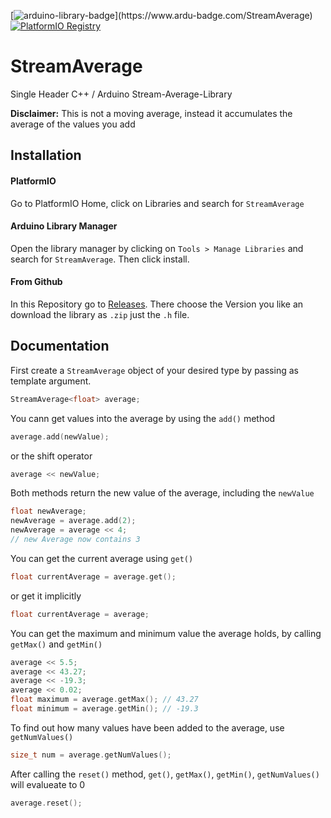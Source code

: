 [![arduino-library-badge](https://www.ardu-badge.com/badge/StreamAverage.svg?)](https://www.ardu-badge.com/StreamAverage)
[![PlatformIO Registry](https://badges.registry.platformio.org/packages/samuel-lehnen/library/StreamAverage.svg)](https://registry.platformio.org/libraries/samuel-lehnen/StreamAverage)

# StreamAverage

Single Header C++ / Arduino Stream-Average-Library

**Disclaimer:** This is not a moving average, instead it accumulates the average of the
values you add

## Installation
#### PlatformIO
Go to PlatformIO Home, click on Libraries and search for `StreamAverage`


#### Arduino Library Manager
Open the library manager by clicking on `Tools > Manage Libraries` and search for `StreamAverage`. Then click install.

#### From Github
In this Repository go to [Releases](https://github.com/plsTrustMeImAnEngineer/StreamAverage/releases). There choose the Version you like an download the library as `.zip` just the `.h` file.

## Documentation

First create a `StreamAverage` object of your desired type by passing as template argument.
```cpp
StreamAverage<float> average;
```


You cann get values into the average by using the `add()` method
```cpp
average.add(newValue);
```
or the shift operator
```cpp
average << newValue;
```

Both methods return the new value of the average, including the `newValue`
```cpp
float newAverage;
newAverage = average.add(2);
newAverage = average << 4;
// new Average now contains 3
```


You can get the current average using `get()`
```cpp
float currentAverage = average.get();
```
or get it implicitly
```cpp
float currentAverage = average;
```


You can get the maximum and minimum value the average holds, by calling `getMax()` and `getMin()`
```cpp
average << 5.5;
average << 43.27;
average << -19.3;
average << 0.02;
float maximum = average.getMax(); // 43.27
float minimum = average.getMin(); // -19.3 
```


To find out how many values have been added to the average, use `getNumValues()`
```cpp
size_t num = average.getNumValues();
```


After calling the `reset()` method, `get()`, `getMax()`, `getMin()`, `getNumValues()` will evalueate to 0
```cpp
average.reset();
```
